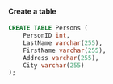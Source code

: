 
#### Create a table

```sql
CREATE TABLE Persons (
    PersonID int,
    LastName varchar(255),
    FirstName varchar(255),
    Address varchar(255),
    City varchar(255)
);
```
